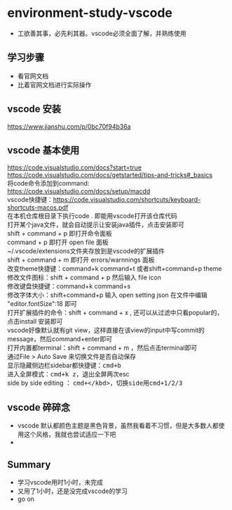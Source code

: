 # environment-study-vscode
* 工欲善其事，必先利其器。vscode必须全面了解，并熟练使用

## 学习步骤
* 看官网文档
* 比着官网文档进行实际操作

## vscode 安装
https://www.jianshu.com/p/0bc70f94b36a

## vscode 基本使用
https://code.visualstudio.com/docs?start=true<br/>
https://code.visualstudio.com/docs/getstarted/tips-and-tricks#_basics<br/>
将code命令添加到command: https://code.visualstudio.com/docs/setup/macdd<br/>
vscode快捷键：https://code.visualstudio.com/shortcuts/keyboard-shortcuts-macos.pdf<br/>
在本机仓库根目录下执行code . 即能用vscode打开该仓库代码<br/>
打开某个java文件，就会自动提示让安装java插件，点击安装即可<br/>
shift + command + p 即打开命令面板<br/>
command + p 即打开 open file 面板<br/>
~/.vscode/extensions文件夹存放到是vscode的扩展插件<br/>
shift + command + m 即打开 errors/warnnings 面板<br/>
改变theme快捷键：command+k command+t 或者shift+command+p theme<br/>
修改文件图标：shift + command + p 然后输入 file icon<br/>
修改键盘快捷键：command+k command+s<br/>
修改字体大小：shift+command+p 输入 open setting json 在文件中编辑 "editor.fontSize":18 即可<br/>
打开扩展插件的命令：shift + command + x , 还可以从过滤中只看popular的，点击install 安装即可<br/>
vscode好像默认就有git view，这样直接在该view的input中写commit的message，然后command+enter即可<br/>
打开内置都terminal：shift + command + m ，然后点击terminal即可<br/>
通过File > Auto Save 来切换文件是否自动保存<br/>
显示隐藏侧边栏sidebar都快捷键：<kbd>cmd+b</kbd><br/>
进入全屏模式：<kbd>cmd+k z</kbd>，退出全屏两次esc<br/>
side by side editing ： <kbd>cmd+\</kbd>，切换side用<kbd>cmd+1/2/3</kbd><br/>

## vscode 碎碎念
* vscode 默认都颜色主题是黑色背景，虽然我看着不习惯，但是大多数人都使用这个风格，我就也尝试适应一下吧
* 

## Summary
* 学习vscode用时1小时，未完成
* 又用了1小时，还是没完成vscode的学习
* go on
